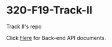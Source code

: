 # 320-F19-Track-II

Track II's repo

Click [Here](https://github.com/david-fisher/320-F19-Track-II/tree/master/Lambda) for Back-end API documents.

